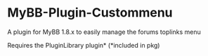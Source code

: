 # MyBB-Plugin-Custommenu

A plugin for MyBB 1.8.x to easily manage the forums toplinks menu

Requires the PluginLibrary plugin* (*included in pkg)
